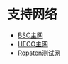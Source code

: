 
# 支持网络

+ [BSC主网](./bsc-mainnet.md)  
+ [HECO主网](./heco-mainnet.md)  
+ [Ropsten测试网](./ropsten-test.md)  